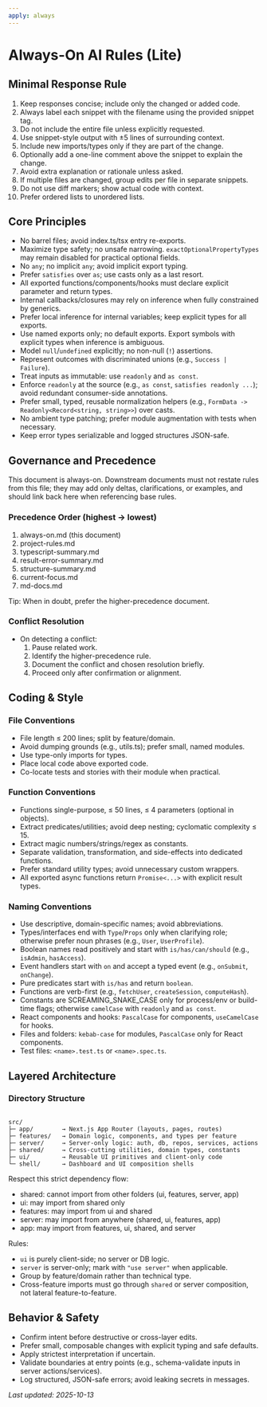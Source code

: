 ```yaml
---
apply: always
---
```


# Always-On AI Rules (Lite)

## Minimal Response Rule

1. Keep responses concise; include only the changed or added code.
2. Always label each snippet with the filename using the provided snippet tag.
3. Do not include the entire file unless explicitly requested.
4. Use snippet-style output with ±5 lines of surrounding context.
5. Include new imports/types only if they are part of the change.
6. Optionally add a one-line comment above the snippet to explain the change.
7. Avoid extra explanation or rationale unless asked.
8. If multiple files are changed, group edits per file in separate snippets.
9. Do not use diff markers; show actual code with context.
10. Prefer ordered lists to unordered lists.

## Core Principles

- No barrel files; avoid index.ts/tsx entry re-exports.
- Maximize type safety; no unsafe narrowing. `exactOptionalPropertyTypes` may remain disabled for practical optional fields.
- No `any`; no implicit `any`; avoid implicit export typing.
- Prefer `satisfies` over `as`; use casts only as a last resort.
- All exported functions/components/hooks must declare explicit parameter and return types.
- Internal callbacks/closures may rely on inference when fully constrained by generics.
- Prefer local inference for internal variables; keep explicit types for all exports.
- Use named exports only; no default exports. Export symbols with explicit types when inference is ambiguous.
- Model `null`/`undefined` explicitly; no non-null (`!`) assertions.
- Represent outcomes with discriminated unions (e.g., `Success | Failure`).
- Treat inputs as immutable: use `readonly` and `as const`.
- Enforce `readonly` at the source (e.g., `as const`, `satisfies readonly ...`); avoid redundant consumer-side annotations.
- Prefer small, typed, reusable normalization helpers (e.g., `FormData -> Readonly<Record<string, string>>`) over casts.
- No ambient type patching; prefer module augmentation with tests when necessary.
- Keep error types serializable and logged structures JSON-safe.

## Governance and Precedence

This document is always-on. Downstream documents must not restate rules from this file; they may add only deltas, clarifications, or examples, and should link back here when referencing base rules.

### Precedence Order (highest → lowest)

1. always-on.md (this document)
2. project-rules.md
3. typescript-summary.md
4. result-error-summary.md
5. structure-summary.md
6. current-focus.md
7. md-docs.md

Tip: When in doubt, prefer the higher-precedence document.

### Conflict Resolution

- On detecting a conflict:
  1. Pause related work.
  2. Identify the higher-precedence rule.
  3. Document the conflict and chosen resolution briefly.
  4. Proceed only after confirmation or alignment.

## Coding & Style

### File Conventions

- File length ≤ 200 lines; split by feature/domain.
- Avoid dumping grounds (e.g., utils.ts); prefer small, named modules.
- Use type-only imports for types.
- Place local code above exported code.
- Co-locate tests and stories with their module when practical.

### Function Conventions

- Functions single-purpose, ≤ 50 lines, ≤ 4 parameters (optional in objects).
- Extract predicates/utilities; avoid deep nesting; cyclomatic complexity ≤ 15.
- Extract magic numbers/strings/regex as constants.
- Separate validation, transformation, and side-effects into dedicated functions.
- Prefer standard utility types; avoid unnecessary custom wrappers.
- All exported async functions return `Promise<...>` with explicit result types.

### Naming Conventions

- Use descriptive, domain-specific names; avoid abbreviations.
- Types/interfaces end with `Type`/`Props` only when clarifying role; otherwise prefer noun phrases (e.g., `User`, `UserProfile`).
- Boolean names read positively and start with `is/has/can/should` (e.g., `isAdmin`, `hasAccess`).
- Event handlers start with `on` and accept a typed event (e.g., `onSubmit`, `onChange`).
- Pure predicates start with `is/has` and return `boolean`.
- Functions are verb-first (e.g., `fetchUser`, `createSession`, `computeHash`).
- Constants are SCREAMING_SNAKE_CASE only for process/env or build-time flags; otherwise `camelCase` with `readonly` and `as const`.
- React components and hooks: `PascalCase` for components, `useCamelCase` for hooks.
- Files and folders: `kebab-case` for modules, `PascalCase` only for React components.
- Test files: `<name>.test.ts` or `<name>.spec.ts`.

## Layered Architecture

### Directory Structure

```

src/
├─ app/        → Next.js App Router (layouts, pages, routes)
├─ features/   → Domain logic, components, and types per feature
├─ server/     → Server-only logic: auth, db, repos, services, actions
├─ shared/     → Cross-cutting utilities, domain types, constants
├─ ui/         → Reusable UI primitives and client-only code
└─ shell/      → Dashboard and UI composition shells
```

Respect this strict dependency flow:

- shared: cannot import from other folders (ui, features, server, app)
- ui: may import from shared only
- features: may import from ui and shared
- server: may import from anywhere (shared, ui, features, app)
- app: may import from features, ui, shared, and server

Rules:

- `ui` is purely client-side; no server or DB logic.
- `server` is server-only; mark with `"use server"` when applicable.
- Group by feature/domain rather than technical type.
- Cross-feature imports must go through `shared` or server composition, not lateral feature-to-feature.

## Behavior & Safety

- Confirm intent before destructive or cross-layer edits.
- Prefer small, composable changes with explicit typing and safe defaults.
- Apply strictest interpretation if uncertain.
- Validate boundaries at entry points (e.g., schema-validate inputs in server actions/services).
- Log structured, JSON-safe errors; avoid leaking secrets in messages.

_Last updated: 2025-10-13_
